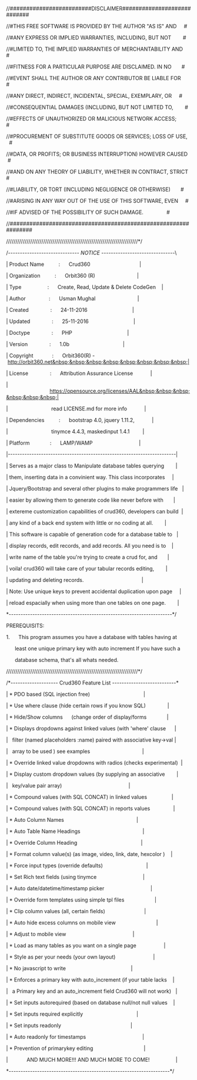 //#########################DISCLAIMER############################

//#THIS&nbsp;FREE&nbsp;SOFTWARE&nbsp;IS&nbsp;PROVIDED&nbsp;BY&nbsp;THE&nbsp;AUTHOR&nbsp;"AS&nbsp;IS"&nbsp;AND&nbsp;&nbsp;&nbsp;&nbsp;&nbsp;#

//#ANY&nbsp;EXPRESS&nbsp;OR&nbsp;IMPLIED&nbsp;WARRANTIES,&nbsp;INCLUDING,&nbsp;BUT&nbsp;NOT&nbsp;&nbsp;&nbsp;&nbsp;&nbsp;&nbsp;&nbsp;&nbsp;#

//#LIMITED&nbsp;TO,&nbsp;THE&nbsp;IMPLIED&nbsp;WARRANTIES&nbsp;OF&nbsp;MERCHANTABILITY&nbsp;AND&nbsp;&nbsp;&nbsp;&nbsp;#

//#FITNESS&nbsp;FOR&nbsp;A&nbsp;PARTICULAR&nbsp;PURPOSE&nbsp;ARE&nbsp;DISCLAIMED.&nbsp;IN&nbsp;NO&nbsp;&nbsp;&nbsp;&nbsp;&nbsp;&nbsp;&nbsp;#

//#EVENT&nbsp;SHALL&nbsp;THE&nbsp;AUTHOR&nbsp;OR&nbsp;ANY&nbsp;CONTRIBUTOR&nbsp;BE&nbsp;LIABLE&nbsp;FOR&nbsp;&nbsp;&nbsp;&nbsp;&nbsp;&nbsp;#

//#ANY&nbsp;DIRECT,&nbsp;INDIRECT,&nbsp;INCIDENTAL,&nbsp;SPECIAL,&nbsp;EXEMPLARY,&nbsp;OR&nbsp;&nbsp;&nbsp;&nbsp;&nbsp;#

//#CONSEQUENTIAL&nbsp;DAMAGES&nbsp;(INCLUDING,&nbsp;BUT&nbsp;NOT&nbsp;LIMITED&nbsp;TO,&nbsp;&nbsp;&nbsp;&nbsp;&nbsp;&nbsp;&nbsp;&nbsp;#

//#EFFECTS&nbsp;OF&nbsp;UNAUTHORIZED&nbsp;OR&nbsp;MALICIOUS&nbsp;NETWORK&nbsp;ACCESS;&nbsp;&nbsp;&nbsp;&nbsp;&nbsp;&nbsp;&nbsp;&nbsp;&nbsp;#

//#PROCUREMENT&nbsp;OF&nbsp;SUBSTITUTE&nbsp;GOODS&nbsp;OR&nbsp;SERVICES;&nbsp;LOSS&nbsp;OF&nbsp;USE,&nbsp;&nbsp;&nbsp;&nbsp;#

//#DATA,&nbsp;OR&nbsp;PROFITS;&nbsp;OR&nbsp;BUSINESS&nbsp;INTERRUPTION)&nbsp;HOWEVER&nbsp;CAUSED&nbsp;&nbsp;&nbsp;#

//#AND&nbsp;ON&nbsp;ANY&nbsp;THEORY&nbsp;OF&nbsp;LIABILITY,&nbsp;WHETHER&nbsp;IN&nbsp;CONTRACT,&nbsp;STRICT&nbsp;&nbsp;#

//#LIABILITY,&nbsp;OR&nbsp;TORT&nbsp;(INCLUDING&nbsp;NEGLIGENCE&nbsp;OR&nbsp;OTHERWISE)&nbsp;&nbsp;&nbsp;&nbsp;&nbsp;&nbsp;&nbsp;#

//#ARISING&nbsp;IN&nbsp;ANY&nbsp;WAY&nbsp;OUT&nbsp;OF&nbsp;THE&nbsp;USE&nbsp;OF&nbsp;THIS&nbsp;SOFTWARE,&nbsp;EVEN&nbsp;&nbsp;&nbsp;&nbsp;&nbsp;#

//#IF&nbsp;ADVISED&nbsp;OF&nbsp;THE&nbsp;POSSIBILITY&nbsp;OF&nbsp;SUCH&nbsp;DAMAGE.&nbsp;&nbsp;&nbsp;&nbsp;&nbsp;&nbsp;&nbsp;&nbsp;&nbsp;&nbsp;&nbsp;&nbsp;&nbsp;&nbsp;&nbsp;&nbsp;#

//###############################################################





///////////////////////////////////////////////////////////////////////*/

/*------------------------------&nbsp;NOTICE&nbsp;-------------------------------*\

|&nbsp;Product&nbsp;Name&nbsp;&nbsp;&nbsp;&nbsp;&nbsp;&nbsp;&nbsp;&nbsp;&nbsp;&nbsp;:&nbsp;&nbsp;&nbsp;&nbsp;&nbsp;&nbsp;Crud360&nbsp;&nbsp;&nbsp;&nbsp;&nbsp;&nbsp;&nbsp;&nbsp;&nbsp;&nbsp;&nbsp;&nbsp;&nbsp;&nbsp;&nbsp;&nbsp;&nbsp;&nbsp;&nbsp;&nbsp;&nbsp;&nbsp;&nbsp;&nbsp;&nbsp;&nbsp;&nbsp;&nbsp;&nbsp;&nbsp;&nbsp;&nbsp;&nbsp;&nbsp;|

|&nbsp;Organization&nbsp;&nbsp;&nbsp;&nbsp;&nbsp;&nbsp;&nbsp;&nbsp;&nbsp;&nbsp;:&nbsp;&nbsp;&nbsp;&nbsp;&nbsp;&nbsp;Orbit360&nbsp;(R)&nbsp;&nbsp;&nbsp;&nbsp;&nbsp;&nbsp;&nbsp;&nbsp;&nbsp;&nbsp;&nbsp;&nbsp;&nbsp;&nbsp;&nbsp;&nbsp;&nbsp;&nbsp;&nbsp;&nbsp;&nbsp;&nbsp;&nbsp;&nbsp;&nbsp;&nbsp;&nbsp;&nbsp;&nbsp;|

|&nbsp;Type&nbsp;&nbsp;&nbsp;&nbsp;&nbsp;&nbsp;&nbsp;&nbsp;&nbsp;&nbsp;&nbsp;&nbsp;&nbsp;&nbsp;&nbsp;&nbsp;&nbsp;&nbsp;:&nbsp;&nbsp;&nbsp;&nbsp;&nbsp;&nbsp;Create,&nbsp;Read,&nbsp;Update&nbsp;&&nbsp;Delete&nbsp;CodeGen&nbsp;&nbsp;&nbsp;&nbsp;|

|&nbsp;Author&nbsp;&nbsp;&nbsp;&nbsp;&nbsp;&nbsp;&nbsp;&nbsp;&nbsp;&nbsp;&nbsp;&nbsp;&nbsp;&nbsp;&nbsp;&nbsp;:&nbsp;&nbsp;&nbsp;&nbsp;&nbsp;&nbsp;Usman&nbsp;Mughal&nbsp;&nbsp;&nbsp;&nbsp;&nbsp;&nbsp;&nbsp;&nbsp;&nbsp;&nbsp;&nbsp;&nbsp;&nbsp;&nbsp;&nbsp;&nbsp;&nbsp;&nbsp;&nbsp;&nbsp;&nbsp;&nbsp;&nbsp;&nbsp;&nbsp;&nbsp;&nbsp;&nbsp;&nbsp;|

|&nbsp;Created&nbsp;&nbsp;&nbsp;&nbsp;&nbsp;&nbsp;&nbsp;&nbsp;&nbsp;&nbsp;&nbsp;&nbsp;&nbsp;&nbsp;&nbsp;:&nbsp;&nbsp;&nbsp;&nbsp;&nbsp;&nbsp;24-11-2016&nbsp;&nbsp;&nbsp;&nbsp;&nbsp;&nbsp;&nbsp;&nbsp;&nbsp;&nbsp;&nbsp;&nbsp;&nbsp;&nbsp;&nbsp;&nbsp;&nbsp;&nbsp;&nbsp;&nbsp;&nbsp;&nbsp;&nbsp;&nbsp;&nbsp;&nbsp;&nbsp;&nbsp;&nbsp;&nbsp;&nbsp;|

|&nbsp;Updated&nbsp;&nbsp;&nbsp;&nbsp;&nbsp;&nbsp;&nbsp;&nbsp;&nbsp;&nbsp;&nbsp;&nbsp;&nbsp;&nbsp;&nbsp;:&nbsp;&nbsp;&nbsp;&nbsp;&nbsp;&nbsp;25-11-2016&nbsp;&nbsp;&nbsp;&nbsp;&nbsp;&nbsp;&nbsp;&nbsp;&nbsp;&nbsp;&nbsp;&nbsp;&nbsp;&nbsp;&nbsp;&nbsp;&nbsp;&nbsp;&nbsp;&nbsp;&nbsp;&nbsp;&nbsp;&nbsp;&nbsp;&nbsp;&nbsp;&nbsp;&nbsp;&nbsp;&nbsp;|

|&nbsp;Doctype&nbsp;&nbsp;&nbsp;&nbsp;&nbsp;&nbsp;&nbsp;&nbsp;&nbsp;&nbsp;&nbsp;&nbsp;&nbsp;&nbsp;&nbsp;:&nbsp;&nbsp;&nbsp;&nbsp;&nbsp;&nbsp;PHP&nbsp;&nbsp;&nbsp;&nbsp;&nbsp;&nbsp;&nbsp;&nbsp;&nbsp;&nbsp;&nbsp;&nbsp;&nbsp;&nbsp;&nbsp;&nbsp;&nbsp;&nbsp;&nbsp;&nbsp;&nbsp;&nbsp;&nbsp;&nbsp;&nbsp;&nbsp;&nbsp;&nbsp;&nbsp;&nbsp;&nbsp;&nbsp;&nbsp;&nbsp;&nbsp;&nbsp;&nbsp;&nbsp;|

|&nbsp;Version&nbsp;&nbsp;&nbsp;&nbsp;&nbsp;&nbsp;&nbsp;&nbsp;&nbsp;&nbsp;&nbsp;&nbsp;&nbsp;&nbsp;&nbsp;:&nbsp;&nbsp;&nbsp;&nbsp;&nbsp;&nbsp;1.0b&nbsp;&nbsp;&nbsp;&nbsp;&nbsp;&nbsp;&nbsp;&nbsp;&nbsp;&nbsp;&nbsp;&nbsp;&nbsp;&nbsp;&nbsp;&nbsp;&nbsp;&nbsp;&nbsp;&nbsp;&nbsp;&nbsp;&nbsp;&nbsp;&nbsp;&nbsp;&nbsp;&nbsp;&nbsp;&nbsp;&nbsp;&nbsp;&nbsp;&nbsp;&nbsp;&nbsp;&nbsp;|

|&nbsp;Copyright&nbsp;&nbsp;&nbsp;&nbsp;&nbsp;&nbsp;&nbsp;&nbsp;&nbsp;&nbsp;&nbsp;&nbsp;&nbsp;:&nbsp;&nbsp;&nbsp;&nbsp;&nbsp;&nbsp;Orbit360(R)&nbsp;-&nbsp;http://orbit360.net&nbsp;&nbsp;&nbsp;&nbsp;&nbsp;&nbsp;&nbsp;&nbsp;|

|&nbsp;License&nbsp;&nbsp;&nbsp;&nbsp;&nbsp;&nbsp;&nbsp;&nbsp;&nbsp;&nbsp;&nbsp;&nbsp;&nbsp;&nbsp;&nbsp;:&nbsp;&nbsp;&nbsp;&nbsp;&nbsp;&nbsp;Attribution&nbsp;Assurance&nbsp;License&nbsp;&nbsp;&nbsp;&nbsp;&nbsp;&nbsp;&nbsp;&nbsp;&nbsp;&nbsp;&nbsp;&nbsp;|

|&nbsp;&nbsp;&nbsp;&nbsp;&nbsp;&nbsp;&nbsp;&nbsp;&nbsp;&nbsp;&nbsp;&nbsp;&nbsp;&nbsp;&nbsp;&nbsp;&nbsp;&nbsp;&nbsp;&nbsp;&nbsp;&nbsp;&nbsp;&nbsp;&nbsp;&nbsp;&nbsp;&nbsp;&nbsp;&nbsp;https://opensource.org/licenses/AAL&nbsp;&nbsp;&nbsp;&nbsp;&nbsp;&nbsp;|

|&nbsp;&nbsp;&nbsp;&nbsp;&nbsp;&nbsp;&nbsp;&nbsp;&nbsp;&nbsp;&nbsp;&nbsp;&nbsp;&nbsp;&nbsp;&nbsp;&nbsp;&nbsp;&nbsp;&nbsp;&nbsp;&nbsp;&nbsp;&nbsp;&nbsp;&nbsp;&nbsp;&nbsp;&nbsp;&nbsp;read&nbsp;LICENSE.md&nbsp;for&nbsp;more&nbsp;info&nbsp;&nbsp;&nbsp;&nbsp;&nbsp;&nbsp;&nbsp;&nbsp;&nbsp;&nbsp;&nbsp;&nbsp;|

|&nbsp;Dependencies&nbsp;&nbsp;&nbsp;&nbsp;&nbsp;&nbsp;&nbsp;&nbsp;&nbsp;&nbsp;:&nbsp;&nbsp;&nbsp;&nbsp;&nbsp;&nbsp;bootstrap&nbsp;4.0,&nbsp;jquery&nbsp;1.11.2,&nbsp;&nbsp;&nbsp;&nbsp;&nbsp;&nbsp;&nbsp;&nbsp;&nbsp;&nbsp;&nbsp;&nbsp;|

|&nbsp;&nbsp;&nbsp;&nbsp;&nbsp;&nbsp;&nbsp;&nbsp;&nbsp;&nbsp;&nbsp;&nbsp;&nbsp;&nbsp;&nbsp;&nbsp;&nbsp;&nbsp;&nbsp;&nbsp;&nbsp;&nbsp;&nbsp;&nbsp;&nbsp;&nbsp;&nbsp;&nbsp;&nbsp;&nbsp;tinymce&nbsp;4.4.3,&nbsp;maskedinput&nbsp;1.4.1&nbsp;&nbsp;&nbsp;&nbsp;&nbsp;&nbsp;&nbsp;&nbsp;&nbsp;|

|&nbsp;Platform&nbsp;&nbsp;&nbsp;&nbsp;&nbsp;&nbsp;&nbsp;&nbsp;&nbsp;&nbsp;&nbsp;&nbsp;&nbsp;&nbsp;:&nbsp;&nbsp;&nbsp;&nbsp;&nbsp;&nbsp;LAMP/WAMP&nbsp;&nbsp;&nbsp;&nbsp;&nbsp;&nbsp;&nbsp;&nbsp;&nbsp;&nbsp;&nbsp;&nbsp;&nbsp;&nbsp;&nbsp;&nbsp;&nbsp;&nbsp;&nbsp;&nbsp;&nbsp;&nbsp;&nbsp;&nbsp;&nbsp;&nbsp;&nbsp;&nbsp;&nbsp;&nbsp;&nbsp;&nbsp;|

|-----------------------------------------------------------------------|

|&nbsp;Serves&nbsp;as&nbsp;a&nbsp;major&nbsp;class&nbsp;to&nbsp;Manipulate&nbsp;database&nbsp;tables&nbsp;querying&nbsp;&nbsp;&nbsp;&nbsp;&nbsp;&nbsp;&nbsp;&nbsp;|

|&nbsp;them,&nbsp;inserting&nbsp;data&nbsp;in&nbsp;a&nbsp;convinient&nbsp;way.&nbsp;This&nbsp;class&nbsp;incorporates&nbsp;&nbsp;&nbsp;&nbsp;&nbsp;|

|&nbsp;Jquery/Bootstrap&nbsp;and&nbsp;several&nbsp;other&nbsp;plugins&nbsp;to&nbsp;make&nbsp;programmers&nbsp;life&nbsp;&nbsp;&nbsp;|

|&nbsp;easier&nbsp;by&nbsp;allowing&nbsp;them&nbsp;to&nbsp;generate&nbsp;code&nbsp;like&nbsp;never&nbsp;before&nbsp;with&nbsp;&nbsp;&nbsp;&nbsp;&nbsp;&nbsp;&nbsp;|

|&nbsp;extereme&nbsp;customization&nbsp;capabilities&nbsp;of&nbsp;crud360,&nbsp;developers&nbsp;can&nbsp;build&nbsp;&nbsp;|

|&nbsp;any&nbsp;kind&nbsp;of&nbsp;a&nbsp;back&nbsp;end&nbsp;system&nbsp;with&nbsp;little&nbsp;or&nbsp;no&nbsp;coding&nbsp;at&nbsp;all.&nbsp;&nbsp;&nbsp;&nbsp;&nbsp;&nbsp;&nbsp;&nbsp;|

|&nbsp;This&nbsp;software&nbsp;is&nbsp;capable&nbsp;of&nbsp;generation&nbsp;code&nbsp;for&nbsp;a&nbsp;database&nbsp;table&nbsp;to&nbsp;&nbsp;&nbsp;|

|&nbsp;display&nbsp;records,&nbsp;edit&nbsp;records,&nbsp;and&nbsp;add&nbsp;records.&nbsp;All&nbsp;you&nbsp;need&nbsp;is&nbsp;to&nbsp;&nbsp;&nbsp;&nbsp;|

|&nbsp;write&nbsp;name&nbsp;of&nbsp;the&nbsp;table&nbsp;you're&nbsp;trying&nbsp;to&nbsp;create&nbsp;a&nbsp;crud&nbsp;for,&nbsp;and&nbsp;&nbsp;&nbsp;&nbsp;&nbsp;&nbsp;&nbsp;|

|&nbsp;voila!&nbsp;crud360&nbsp;will&nbsp;take&nbsp;care&nbsp;of&nbsp;your&nbsp;tabular&nbsp;records&nbsp;editing,&nbsp;&nbsp;&nbsp;&nbsp;&nbsp;&nbsp;&nbsp;&nbsp;|

|&nbsp;updating&nbsp;and&nbsp;deleting&nbsp;records.&nbsp;&nbsp;&nbsp;&nbsp;&nbsp;&nbsp;&nbsp;&nbsp;&nbsp;&nbsp;&nbsp;&nbsp;&nbsp;&nbsp;&nbsp;&nbsp;&nbsp;&nbsp;&nbsp;&nbsp;&nbsp;&nbsp;&nbsp;&nbsp;&nbsp;&nbsp;&nbsp;&nbsp;&nbsp;&nbsp;&nbsp;&nbsp;&nbsp;&nbsp;&nbsp;&nbsp;&nbsp;&nbsp;&nbsp;&nbsp;|

|&nbsp;Note:&nbsp;Use&nbsp;unique&nbsp;keys&nbsp;to&nbsp;prevent&nbsp;accidental&nbsp;duplication&nbsp;upon&nbsp;page&nbsp;&nbsp;&nbsp;&nbsp;&nbsp;|

|&nbsp;reload&nbsp;espacially&nbsp;when&nbsp;using&nbsp;more&nbsp;than&nbsp;one&nbsp;tables&nbsp;on&nbsp;one&nbsp;page.&nbsp;&nbsp;&nbsp;&nbsp;&nbsp;&nbsp;&nbsp;&nbsp;|

\*---------------------------------------------------------------------*/



PREREQUISITS:

1.&nbsp;&nbsp;&nbsp;&nbsp;&nbsp;&nbsp;This&nbsp;program&nbsp;assumes&nbsp;you&nbsp;have&nbsp;a&nbsp;database&nbsp;with&nbsp;tables&nbsp;having&nbsp;at&nbsp;

&nbsp;&nbsp;&nbsp;&nbsp;&nbsp;&nbsp;least&nbsp;one&nbsp;unique&nbsp;primary&nbsp;key&nbsp;with&nbsp;auto&nbsp;increment&nbsp;If&nbsp;you&nbsp;have&nbsp;such&nbsp;a&nbsp;

&nbsp;&nbsp;&nbsp;&nbsp;&nbsp;&nbsp;database&nbsp;schema,&nbsp;that's&nbsp;all&nbsp;whats&nbsp;needed.



///////////////////////////////////////////////////////////////////////*/

/*--------------------&nbsp;Crud360&nbsp;Feature&nbsp;List&nbsp;---------------------------\*

|&nbsp;*&nbsp;PDO&nbsp;based&nbsp;(SQL&nbsp;injection&nbsp;free)&nbsp;&nbsp;&nbsp;&nbsp;&nbsp;&nbsp;&nbsp;&nbsp;&nbsp;&nbsp;&nbsp;&nbsp;&nbsp;&nbsp;&nbsp;&nbsp;&nbsp;&nbsp;&nbsp;&nbsp;&nbsp;&nbsp;&nbsp;&nbsp;&nbsp;&nbsp;&nbsp;&nbsp;&nbsp;&nbsp;&nbsp;&nbsp;&nbsp;&nbsp;&nbsp;&nbsp;&nbsp;|

|&nbsp;*&nbsp;Use&nbsp;where&nbsp;clause&nbsp;(hide&nbsp;certain&nbsp;rows&nbsp;if&nbsp;you&nbsp;know&nbsp;SQL)&nbsp;&nbsp;&nbsp;&nbsp;&nbsp;&nbsp;&nbsp;&nbsp;&nbsp;&nbsp;&nbsp;&nbsp;&nbsp;&nbsp;&nbsp;|

|&nbsp;*&nbsp;Hide/Show&nbsp;columns&nbsp;&nbsp;&nbsp;&nbsp;&nbsp;&nbsp;(change&nbsp;order&nbsp;of&nbsp;display/forms&nbsp;&nbsp;&nbsp;&nbsp;&nbsp;&nbsp;&nbsp;&nbsp;&nbsp;&nbsp;&nbsp;&nbsp;&nbsp;&nbsp;|

|&nbsp;*&nbsp;Displays&nbsp;dropdowns&nbsp;against&nbsp;linked&nbsp;values&nbsp;(with&nbsp;'where'&nbsp;clause&nbsp;&nbsp;&nbsp;&nbsp;&nbsp;&nbsp;|

|&nbsp;&nbsp;&nbsp;filter&nbsp;(named&nbsp;placeholders&nbsp;:name)&nbsp;paired&nbsp;with&nbsp;associative&nbsp;key->val&nbsp;|

|&nbsp;&nbsp;&nbsp;array&nbsp;to&nbsp;be&nbsp;used&nbsp;)&nbsp;see&nbsp;examples&nbsp;&nbsp;&nbsp;&nbsp;&nbsp;&nbsp;&nbsp;&nbsp;&nbsp;&nbsp;&nbsp;&nbsp;&nbsp;&nbsp;&nbsp;&nbsp;&nbsp;&nbsp;&nbsp;&nbsp;&nbsp;&nbsp;&nbsp;&nbsp;&nbsp;&nbsp;&nbsp;&nbsp;&nbsp;&nbsp;&nbsp;&nbsp;&nbsp;&nbsp;&nbsp;&nbsp;|

|&nbsp;*&nbsp;Override&nbsp;linked&nbsp;value&nbsp;dropdowns&nbsp;with&nbsp;radios&nbsp;(checks&nbsp;experimental)&nbsp;&nbsp;|

|&nbsp;*&nbsp;Display&nbsp;custom&nbsp;dropdown&nbsp;values&nbsp;(by&nbsp;supplying&nbsp;an&nbsp;associative&nbsp;&nbsp;&nbsp;&nbsp;&nbsp;&nbsp;&nbsp;&nbsp;|

|&nbsp;&nbsp;&nbsp;key/value&nbsp;pair&nbsp;array)&nbsp;&nbsp;&nbsp;&nbsp;&nbsp;&nbsp;&nbsp;&nbsp;&nbsp;&nbsp;&nbsp;&nbsp;&nbsp;&nbsp;&nbsp;&nbsp;&nbsp;&nbsp;&nbsp;&nbsp;&nbsp;&nbsp;&nbsp;&nbsp;&nbsp;&nbsp;&nbsp;&nbsp;&nbsp;&nbsp;&nbsp;&nbsp;&nbsp;&nbsp;&nbsp;&nbsp;&nbsp;&nbsp;&nbsp;&nbsp;&nbsp;&nbsp;&nbsp;&nbsp;&nbsp;&nbsp;|

|&nbsp;*&nbsp;Compound&nbsp;values&nbsp;(with&nbsp;SQL&nbsp;CONCAT)&nbsp;in&nbsp;linked&nbsp;values&nbsp;&nbsp;&nbsp;&nbsp;&nbsp;&nbsp;&nbsp;&nbsp;&nbsp;&nbsp;&nbsp;&nbsp;&nbsp;&nbsp;&nbsp;&nbsp;&nbsp;|

|&nbsp;*&nbsp;Compound&nbsp;values&nbsp;(with&nbsp;SQL&nbsp;CONCAT)&nbsp;in&nbsp;reports&nbsp;values&nbsp;&nbsp;&nbsp;&nbsp;&nbsp;&nbsp;&nbsp;&nbsp;&nbsp;&nbsp;&nbsp;&nbsp;&nbsp;&nbsp;&nbsp;&nbsp;|

|&nbsp;*&nbsp;Auto&nbsp;Column&nbsp;Names&nbsp;&nbsp;&nbsp;&nbsp;&nbsp;&nbsp;&nbsp;&nbsp;&nbsp;&nbsp;&nbsp;&nbsp;&nbsp;&nbsp;&nbsp;&nbsp;&nbsp;&nbsp;&nbsp;&nbsp;&nbsp;&nbsp;&nbsp;&nbsp;&nbsp;&nbsp;&nbsp;&nbsp;&nbsp;&nbsp;&nbsp;&nbsp;&nbsp;&nbsp;&nbsp;&nbsp;&nbsp;&nbsp;&nbsp;&nbsp;&nbsp;&nbsp;&nbsp;&nbsp;&nbsp;&nbsp;&nbsp;&nbsp;&nbsp;&nbsp;|

|&nbsp;*&nbsp;Auto&nbsp;Table&nbsp;Name&nbsp;Headings&nbsp;&nbsp;&nbsp;&nbsp;&nbsp;&nbsp;&nbsp;&nbsp;&nbsp;&nbsp;&nbsp;&nbsp;&nbsp;&nbsp;&nbsp;&nbsp;&nbsp;&nbsp;&nbsp;&nbsp;&nbsp;&nbsp;&nbsp;&nbsp;&nbsp;&nbsp;&nbsp;&nbsp;&nbsp;&nbsp;&nbsp;&nbsp;&nbsp;&nbsp;&nbsp;&nbsp;&nbsp;&nbsp;&nbsp;&nbsp;&nbsp;&nbsp;&nbsp;|

|&nbsp;*&nbsp;Override&nbsp;Column&nbsp;Heading&nbsp;&nbsp;&nbsp;&nbsp;&nbsp;&nbsp;&nbsp;&nbsp;&nbsp;&nbsp;&nbsp;&nbsp;&nbsp;&nbsp;&nbsp;&nbsp;&nbsp;&nbsp;&nbsp;&nbsp;&nbsp;&nbsp;&nbsp;&nbsp;&nbsp;&nbsp;&nbsp;&nbsp;&nbsp;&nbsp;&nbsp;&nbsp;&nbsp;&nbsp;&nbsp;&nbsp;&nbsp;&nbsp;&nbsp;&nbsp;&nbsp;&nbsp;&nbsp;&nbsp;|

|&nbsp;*&nbsp;Format&nbsp;column&nbsp;value(s)&nbsp;(as&nbsp;image,&nbsp;video,&nbsp;link,&nbsp;date,&nbsp;hexcolor&nbsp;)&nbsp;&nbsp;&nbsp;&nbsp;|

|&nbsp;*&nbsp;Force&nbsp;input&nbsp;types&nbsp;(override&nbsp;defaults)&nbsp;&nbsp;&nbsp;&nbsp;&nbsp;&nbsp;&nbsp;&nbsp;&nbsp;&nbsp;&nbsp;&nbsp;&nbsp;&nbsp;&nbsp;&nbsp;&nbsp;&nbsp;&nbsp;&nbsp;&nbsp;&nbsp;&nbsp;&nbsp;&nbsp;&nbsp;&nbsp;&nbsp;&nbsp;&nbsp;|

|&nbsp;*&nbsp;Set&nbsp;Rich&nbsp;text&nbsp;fields&nbsp;(using&nbsp;tinymce&nbsp;&nbsp;&nbsp;&nbsp;&nbsp;&nbsp;&nbsp;&nbsp;&nbsp;&nbsp;&nbsp;&nbsp;&nbsp;&nbsp;&nbsp;&nbsp;&nbsp;&nbsp;&nbsp;&nbsp;&nbsp;&nbsp;&nbsp;&nbsp;&nbsp;&nbsp;&nbsp;&nbsp;&nbsp;&nbsp;&nbsp;&nbsp;|

|&nbsp;*&nbsp;Auto&nbsp;date/datetime/timestamp&nbsp;picker&nbsp;&nbsp;&nbsp;&nbsp;&nbsp;&nbsp;&nbsp;&nbsp;&nbsp;&nbsp;&nbsp;&nbsp;&nbsp;&nbsp;&nbsp;&nbsp;&nbsp;&nbsp;&nbsp;&nbsp;&nbsp;&nbsp;&nbsp;&nbsp;&nbsp;&nbsp;&nbsp;&nbsp;&nbsp;&nbsp;&nbsp;&nbsp;|

|&nbsp;*&nbsp;Override&nbsp;form&nbsp;templates&nbsp;using&nbsp;simple&nbsp;tpl&nbsp;files&nbsp;&nbsp;&nbsp;&nbsp;&nbsp;&nbsp;&nbsp;&nbsp;&nbsp;&nbsp;&nbsp;&nbsp;&nbsp;&nbsp;&nbsp;&nbsp;&nbsp;&nbsp;&nbsp;&nbsp;&nbsp;|

|&nbsp;*&nbsp;Clip&nbsp;column&nbsp;values&nbsp;(all,&nbsp;certain&nbsp;fields)&nbsp;&nbsp;&nbsp;&nbsp;&nbsp;&nbsp;&nbsp;&nbsp;&nbsp;&nbsp;&nbsp;&nbsp;&nbsp;&nbsp;&nbsp;&nbsp;&nbsp;&nbsp;&nbsp;&nbsp;&nbsp;&nbsp;&nbsp;&nbsp;&nbsp;&nbsp;&nbsp;|

|&nbsp;*&nbsp;Auto&nbsp;hide&nbsp;excess&nbsp;columns&nbsp;on&nbsp;mobile&nbsp;view&nbsp;&nbsp;&nbsp;&nbsp;&nbsp;&nbsp;&nbsp;&nbsp;&nbsp;&nbsp;&nbsp;&nbsp;&nbsp;&nbsp;&nbsp;&nbsp;&nbsp;&nbsp;&nbsp;&nbsp;&nbsp;&nbsp;&nbsp;&nbsp;&nbsp;&nbsp;&nbsp;&nbsp;|

|&nbsp;*&nbsp;Adjust&nbsp;to&nbsp;mobile&nbsp;view&nbsp;&nbsp;&nbsp;&nbsp;&nbsp;&nbsp;&nbsp;&nbsp;&nbsp;&nbsp;&nbsp;&nbsp;&nbsp;&nbsp;&nbsp;&nbsp;&nbsp;&nbsp;&nbsp;&nbsp;&nbsp;&nbsp;&nbsp;&nbsp;&nbsp;&nbsp;&nbsp;&nbsp;&nbsp;&nbsp;&nbsp;&nbsp;&nbsp;&nbsp;&nbsp;&nbsp;&nbsp;&nbsp;&nbsp;&nbsp;&nbsp;&nbsp;&nbsp;&nbsp;&nbsp;&nbsp;|

|&nbsp;*&nbsp;Load&nbsp;as&nbsp;many&nbsp;tables&nbsp;as&nbsp;you&nbsp;want&nbsp;on&nbsp;a&nbsp;single&nbsp;page&nbsp;&nbsp;&nbsp;&nbsp;&nbsp;&nbsp;&nbsp;&nbsp;&nbsp;&nbsp;&nbsp;&nbsp;&nbsp;&nbsp;&nbsp;&nbsp;&nbsp;&nbsp;&nbsp;|

|&nbsp;*&nbsp;Style&nbsp;as&nbsp;per&nbsp;your&nbsp;needs&nbsp;(your&nbsp;own&nbsp;layout)&nbsp;&nbsp;&nbsp;&nbsp;&nbsp;&nbsp;&nbsp;&nbsp;&nbsp;&nbsp;&nbsp;&nbsp;&nbsp;&nbsp;&nbsp;&nbsp;&nbsp;&nbsp;&nbsp;&nbsp;&nbsp;&nbsp;&nbsp;&nbsp;&nbsp;&nbsp;|

|&nbsp;*&nbsp;No&nbsp;javascript&nbsp;to&nbsp;write&nbsp;&nbsp;&nbsp;&nbsp;&nbsp;&nbsp;&nbsp;&nbsp;&nbsp;&nbsp;&nbsp;&nbsp;&nbsp;&nbsp;&nbsp;&nbsp;&nbsp;&nbsp;&nbsp;&nbsp;&nbsp;&nbsp;&nbsp;&nbsp;&nbsp;&nbsp;&nbsp;&nbsp;&nbsp;&nbsp;&nbsp;&nbsp;&nbsp;&nbsp;&nbsp;&nbsp;&nbsp;&nbsp;&nbsp;&nbsp;&nbsp;&nbsp;&nbsp;&nbsp;&nbsp;|

|&nbsp;*&nbsp;Enforces&nbsp;a&nbsp;primary&nbsp;key&nbsp;with&nbsp;auto_increment&nbsp;(if&nbsp;your&nbsp;table&nbsp;lacks&nbsp;&nbsp;&nbsp;&nbsp;|

|&nbsp;&nbsp;&nbsp;a&nbsp;Primary&nbsp;key&nbsp;and&nbsp;an&nbsp;auto_increment&nbsp;field&nbsp;Crud360&nbsp;will&nbsp;not&nbsp;work)&nbsp;&nbsp;&nbsp;|

|&nbsp;*&nbsp;Set&nbsp;inputs&nbsp;autorequired&nbsp;(based&nbsp;on&nbsp;database&nbsp;null/not&nbsp;null&nbsp;values&nbsp;&nbsp;&nbsp;&nbsp;|

|&nbsp;*&nbsp;Set&nbsp;inputs&nbsp;required&nbsp;explicitly&nbsp;&nbsp;&nbsp;&nbsp;&nbsp;&nbsp;&nbsp;&nbsp;&nbsp;&nbsp;&nbsp;&nbsp;&nbsp;&nbsp;&nbsp;&nbsp;&nbsp;&nbsp;&nbsp;&nbsp;&nbsp;&nbsp;&nbsp;&nbsp;&nbsp;&nbsp;&nbsp;&nbsp;&nbsp;&nbsp;&nbsp;&nbsp;&nbsp;&nbsp;&nbsp;&nbsp;&nbsp;|

|&nbsp;*&nbsp;Set&nbsp;inputs&nbsp;readonly&nbsp;&nbsp;&nbsp;&nbsp;&nbsp;&nbsp;&nbsp;&nbsp;&nbsp;&nbsp;&nbsp;&nbsp;&nbsp;&nbsp;&nbsp;&nbsp;&nbsp;&nbsp;&nbsp;&nbsp;&nbsp;&nbsp;&nbsp;&nbsp;&nbsp;&nbsp;&nbsp;&nbsp;&nbsp;&nbsp;&nbsp;&nbsp;&nbsp;&nbsp;&nbsp;&nbsp;&nbsp;&nbsp;&nbsp;&nbsp;&nbsp;&nbsp;&nbsp;&nbsp;&nbsp;&nbsp;&nbsp;&nbsp;|

|&nbsp;*&nbsp;Auto&nbsp;readonly&nbsp;for&nbsp;timestamps&nbsp;&nbsp;&nbsp;&nbsp;&nbsp;&nbsp;&nbsp;&nbsp;&nbsp;&nbsp;&nbsp;&nbsp;&nbsp;&nbsp;&nbsp;&nbsp;&nbsp;&nbsp;&nbsp;&nbsp;&nbsp;&nbsp;&nbsp;&nbsp;&nbsp;&nbsp;&nbsp;&nbsp;&nbsp;&nbsp;&nbsp;&nbsp;&nbsp;&nbsp;&nbsp;&nbsp;&nbsp;&nbsp;&nbsp;|

|&nbsp;*&nbsp;Prevention&nbsp;of&nbsp;primarykey&nbsp;editing&nbsp;&nbsp;&nbsp;&nbsp;&nbsp;&nbsp;&nbsp;&nbsp;&nbsp;&nbsp;&nbsp;&nbsp;&nbsp;&nbsp;&nbsp;&nbsp;&nbsp;&nbsp;&nbsp;&nbsp;&nbsp;&nbsp;&nbsp;&nbsp;&nbsp;&nbsp;&nbsp;&nbsp;&nbsp;&nbsp;&nbsp;&nbsp;&nbsp;&nbsp;&nbsp;|

|&nbsp;&nbsp;&nbsp;&nbsp;&nbsp;&nbsp;&nbsp;&nbsp;&nbsp;&nbsp;&nbsp;&nbsp;&nbsp;AND&nbsp;MUCH&nbsp;MORE!!!&nbsp;AND&nbsp;MUCH&nbsp;MORE&nbsp;TO&nbsp;COME!&nbsp;&nbsp;&nbsp;&nbsp;&nbsp;&nbsp;&nbsp;&nbsp;&nbsp;&nbsp;&nbsp;&nbsp;&nbsp;&nbsp;&nbsp;&nbsp;&nbsp;&nbsp;|

\*--------------------------------------------------------------------*/





